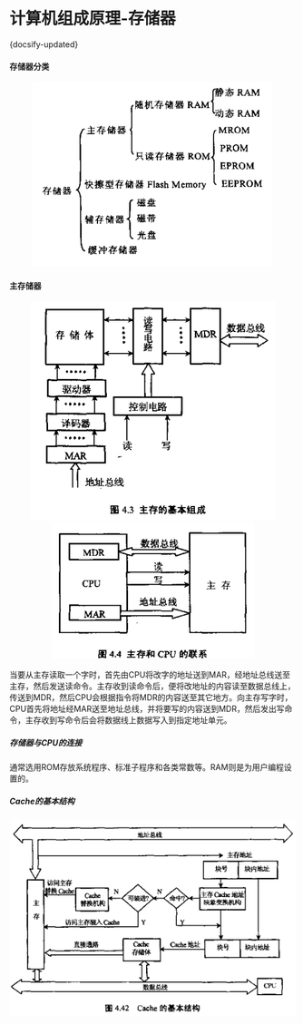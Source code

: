 # 计算机组成原理-存储器
{docsify-updated}

#### 存储器分类
<center><img src="pics/storage.png" alt=""></center>

#### 主存储器
<center><img src="pics/main-memory.png" alt=""></center>

<center><img src="pics/cpu-memory.png" alt=""></center>

当要从主存读取一个字时，首先由CPU将改字的地址送到MAR，经地址总线送至主存，然后发送读命令。主存收到读命令后，便将改地址的内容读至数据总线上，传送到MDR，然后CPU会根据指令将MDR的内容送至其它地方。向主存写字时，CPU首先将地址经MAR送至地址总线，并将要写的内容送到MDR，然后发出写命令，主存收到写命令后会将数据线上数据写入到指定地址单元。

##### 存储器与CPU的连接

通常选用ROM存放系统程序、标准子程序和各类常数等。RAM则是为用户编程设置的。

##### Cache的基本结构
<center><img src="pics/cache.png" alt=""></center>